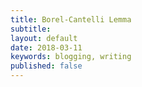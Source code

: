 ```yaml
---
title: Borel-Cantelli Lemma
subtitle: 
layout: default
date: 2018-03-11
keywords: blogging, writing
published: false
---
```




